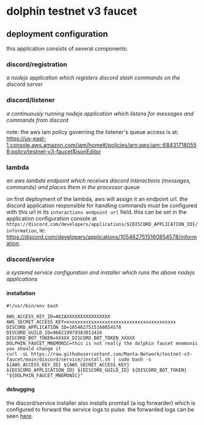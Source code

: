 # dolphin testnet v3 faucet

## deployment configuration

this application consists of several components:

### discord/registration

*a nodejs application which registers discord slash commands on the discord server*

### discord/listener

*a continuously running nodejs application which listens for messages and commands from discord*

note: the aws iam policy governing the listener's queue access is at: https://us-east-1.console.aws.amazon.com/iam/home#/policies/arn:aws:iam::684317180556:policy/testnet-v3-faucet$jsonEditor

### lambda

*an aws lambda endpoint which receives discord interactions (messages, commands) and places them in the processor queue*

on first deployment of the lambda, aws will assign it an endpoint url. the discord application responsible for handling commands must be configured with this url in its `interactions endpoint url` field. this can be set in the application configuration console at `https://discord.com/developers/applications/${DISCORD_APPLICATION_ID}/information`, ie: https://discord.com/developers/applications/1054627515160854578/information.

### discord/service

*a systemd service configuration and installer which runs the above nodejs applications*

#### installation

```shell=
#!/usr/bin/env bash

AWS_ACCESS_KEY_ID=AKIAXXXXXXXXXXXXXXXX
AWS_SECRET_ACCESS_KEY=xxxxxxxxxxxxxxxxxxxxxxxxxxxxxxxxxxxxxxxx
DISCORD_APPLICATION_ID=1054627515160854578
DISCORD_GUILD_ID=966219979383013426
DISCORD_BOT_TOKEN=XXXXX_DISCORD_BOT_TOKEN_XXXXX
DOLPHIN_FAUCET_MNEMONIC=this is not really the dolphin faucet mnemonic you should change it
curl -sL https://raw.githubusercontent.com/Manta-Network/testnet-v3-faucet/main/discord/service/install.sh | sudo bash -s ${AWS_ACCESS_KEY_ID} ${AWS_SECRET_ACCESS_KEY} ${DISCORD_APPLICATION_ID} ${DISCORD_GUILD_ID} ${DISCORD_BOT_TOKEN} "${DOLPHIN_FAUCET_MNEMONIC}"
```

#### debugging

the discord/service installer also installs promtail (a log forwarder) which is configured to forward the service logs to pulse. the forwarded logs can be seen [here](https://grafana.pulse.pelagos.systems/explore?orgId=1&left=%7B%22datasource%22:%22l2B8SmkVz%22,%22queries%22:%5B%7B%22refId%22:%22A%22,%22datasource%22:%7B%22type%22:%22loki%22,%22uid%22:%22l2B8SmkVz%22%7D,%22editorMode%22:%22builder%22,%22expr%22:%22%7Bhost%3D%5C%22kavula%5C%22,%20unit%3D%5C%22testnet-v3-faucet-discord-listener.service%5C%22%7D%20%7C%3D%20%60%60%22,%22queryType%22:%22range%22%7D%5D,%22range%22:%7B%22from%22:%22now-1h%22,%22to%22:%22now%22%7D%7D).
